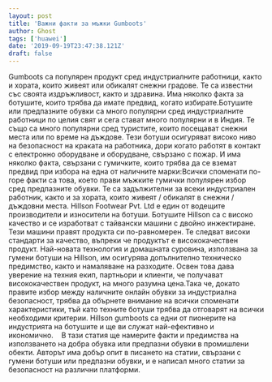 ```yaml
---
layout: post
title: 'Важни факти за мъжки Gumboots'
author: Ghost
tags: ['huawei']
date: '2019-09-19T23:47:38.121Z'
draft: false
---
```


Gumboots са популярен продукт сред индустриалните работници, както и хората, които живеят или обикалят снежни градове. Те са известни със своята издръжливост, както и здравина. Има няколко факта за ботушите, които трябва да имате предвид, когато избирате.Ботушите или предпазните обувки са много популярни сред индустриалните работници по целия свят и сега стават много популярни и в Индия. Те също са много популярни сред туристите, които посещават снежни места или по време на дъждове. Тези ботуши осигуряват високо ниво на безопасност на краката на работника, дори когато работят в контакт с електронно оборудване и оборудване, свързано с пожар. И има няколко факта, свързани с гумичките, които трябва да се вземат предвид при избора на една от наличните марки:Всички споменати по-горе факти са това, което прави мъжките гумички популярен избор сред предпазните обувки. Те са задължителни за всеки индустриален работник, както и за хората, които живеят / обикалят в снежни / дъждовни места. Hillson Footwear Pvt. Ltd е един от водещите производители и износители на ботуши. Ботушите Hillson са с високо качество и се изработват с тайвански машини с двойно инжектиране. Тези машини правят продукта си по-равномерен. Те следват високи стандарти за качество, въпреки че продуктът е висококачествен продукт. Най-новата технология и домашната суровина, използвана за гумени ботуши на Hillson, им осигурява допълнително техническо предимство, както и намаляване на разходите. Освен това дава уверение на техния екип, партньори и клиенти, че получават висококачествен продукт, на много разумна цена.Така че, докато правите избор между наличните онлайн обувки за индустриална безопасност, трябва да обърнете внимание на всички споменати характеристики, тъй като техните ботуши трябва да отговарят на всички необходими критерии. Hillson gumboots са едни от пионерите на индустрията на ботушите и ще ви служат най-ефективно и икономично.    В тази статия ще намерите факти и предимства на използването на добра обувка или предпазни обувки в промишлени обекти. Авторът има добър опит в писането на статии, свързани с гумени ботуши или предпазни обувки, и е написал много статии за безопасност на различни платформи.
